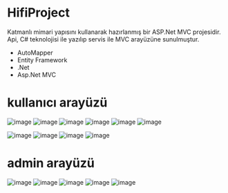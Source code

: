 # HifiProject
Katmanlı mimari yapısını kullanarak hazırlanmış bir ASP.Net MVC projesidir. Api, C# teknolojisi ile yazılıp servis ile MVC arayüzüne sunulmuştur.
- AutoMapper
- Entity Framework
- .Net
- Asp.Net MVC

# kullanıcı arayüzü
![image](https://user-images.githubusercontent.com/86890722/188912182-c1b42f01-d6b3-44fe-ae01-c88ffd1f0df0.png)
![image](https://user-images.githubusercontent.com/86890722/188912243-ad71cb32-f069-4a07-963d-f3e0bbadaf35.png)
![image](https://user-images.githubusercontent.com/86890722/188910614-8d6ef3e4-6750-4429-93fb-c92ffac5fafc.png)
![image](https://user-images.githubusercontent.com/86890722/188910633-44d8c86d-4c28-409a-a2a5-6db2be881c26.png)
![image](https://user-images.githubusercontent.com/86890722/188910670-a15057f4-b648-453d-b565-13068c0aa503.png)
![image](https://user-images.githubusercontent.com/86890722/188910695-745a015a-ded6-448c-8117-527cec7e01da.png)

![image](https://user-images.githubusercontent.com/86890722/188910747-61b769d0-74a9-41e5-b3a5-63f31bba01dd.png)
![image](https://user-images.githubusercontent.com/86890722/188910786-6cab8c55-94a4-44fd-ba3f-dd0af133e67f.png)
![image](https://user-images.githubusercontent.com/86890722/188910837-413489ac-64b6-44c7-98df-f319b2f880b0.png)
![image](https://user-images.githubusercontent.com/86890722/188910903-b009eee2-bc1e-4651-b7e4-346395fa6089.png)
# admin arayüzü
![image](https://user-images.githubusercontent.com/86890722/188911222-89959e02-df77-4817-b6cd-def3ba92cae5.png)
![image](https://user-images.githubusercontent.com/86890722/188911260-8c306fde-84a2-4a3e-8a24-e0595714d2ed.png)
![image](https://user-images.githubusercontent.com/86890722/188911344-292622f3-1521-46f8-9c25-d09aaad1d996.png)
![image](https://user-images.githubusercontent.com/86890722/188911363-eba0acbf-3ad0-48a5-919c-656bed228e63.png)
![image](https://user-images.githubusercontent.com/86890722/188911379-50e42de3-d0cc-49ba-8e52-a0bc5a11deb4.png)

